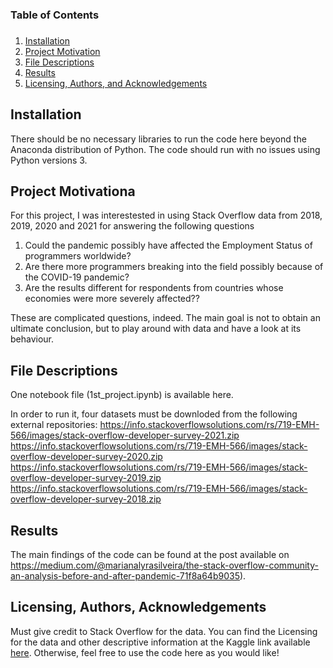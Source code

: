 ###
### Table of Contents
###

1. [Installation](#installation)
2. [Project Motivation](#motivation)
3. [File Descriptions](#files)
4. [Results](#results)
5. [Licensing, Authors, and Acknowledgements](#licensing)

## Installation

There should be no necessary libraries to run the code here beyond the Anaconda distribution of Python.  The code should run with no issues using Python versions 3.

## Project Motivationa

For this project, I was interestested in using Stack Overflow data from 2018, 2019, 2020 and 2021 for answering the following questions

1. Could the pandemic possibly have affected the Employment Status of programmers worldwide?
2. Are there more programmers breaking into the field possibly because of the COVID-19 pandemic?
3. Are the results different for respondents from countries whose economies were more severely affected??

These are complicated questions, indeed. The main goal is not to obtain an ultimate conclusion, but to play around with data and have a look at its behaviour. 

## File Descriptions
One notebook file (1st_project.ipynb) is available here. 

In order to run it, four datasets must be downloded from the following external repositories:
https://info.stackoverflowsolutions.com/rs/719-EMH-566/images/stack-overflow-developer-survey-2021.zip
https://info.stackoverflowsolutions.com/rs/719-EMH-566/images/stack-overflow-developer-survey-2020.zip
https://info.stackoverflowsolutions.com/rs/719-EMH-566/images/stack-overflow-developer-survey-2019.zip
https://info.stackoverflowsolutions.com/rs/719-EMH-566/images/stack-overflow-developer-survey-2018.zip

## Results

The main findings of the code can be found at the post available on https://medium.com/@marianalyrasilveira/the-stack-overflow-community-an-analysis-before-and-after-pandemic-71f8a64b9035).

## Licensing, Authors, Acknowledgements

Must give credit to Stack Overflow for the data.  You can find the Licensing for the data and other descriptive information at the Kaggle link available [here](httpswww.kaggle.comstackoverflowso-survey-2017data).  Otherwise, feel free to use the code here as you would like!
